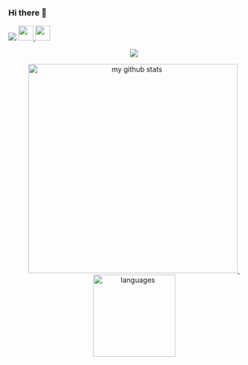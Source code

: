 ### Hi there 👋

![](https://komarev.com/ghpvc/?username=Deepak21573&color=green)
<a href="https://Deepak21573.github.io">
    <img src="https://media.giphy.com/media/hvRJCLFzcasrR4ia7z/giphy.gif" width="30px">
    <img src="https://emojis.slackmojis.com/emojis/images/1531849430/4246/blob-sunglasses.gif?1531849430" width="30"/>
</a>
    



<a href="https://Deepak21573.github.io/My-Portfolio/">
    <p align="center">
        <img src="https://github-profile-trophy.vercel.app/?username=Deepak21573&column=7&theme=onedark"/>
    </p>
</a>
<!-- My GitHub stats with buefy theme ❤️ -->
<a align="center" href="https://Deepak2157.github.io">
<p align="center">
<img src="https://github-readme-stats.vercel.app/api?username=Deepak21573&show_icons=true&theme=tokyonight" alt="my github stats" width="420"/>&nbsp;
    <img src="https://github-readme-stats.vercel.app/api/top-langs/?username=Deepak21573&layout=compact&theme=tokyonight" alt="languages" height="165">
</p>
</a>
